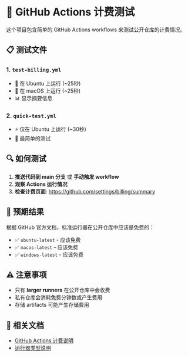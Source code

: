 # 🧪 GitHub Actions 计费测试

这个项目包含简单的 GitHub Actions workflows 来测试公开仓库的计费情况。

## 📋 测试文件

### 1. `test-billing.yml`
- 🐧 在 Ubuntu 上运行 (~25秒)
- 🍎 在 macOS 上运行 (~25秒)  
- 📊 显示摘要信息

### 2. `quick-test.yml`
- ⚡ 仅在 Ubuntu 上运行 (~30秒)
- 🎯 最简单的测试

## 🔍 如何测试

1. **推送代码到 main 分支** 或 **手动触发 workflow**
2. **观察 Actions 运行情况**
3. **检查计费页面**: https://github.com/settings/billing/summary

## 📖 预期结果

根据 GitHub 官方文档，标准运行器在公开仓库中应该是免费的：
- ✅ `ubuntu-latest` - 应该免费
- ✅ `macos-latest` - 应该免费  
- ✅ `windows-latest` - 应该免费

## ⚠️ 注意事项

- 只有 **larger runners** 在公开仓库中会收费
- 私有仓库会消耗免费分钟数或产生费用
- 存储 artifacts 可能产生存储费用

## 🔗 相关文档

- [GitHub Actions 计费说明](https://docs.github.com/en/billing/managing-billing-for-your-products/about-billing-for-github-actions)
- [运行器类型说明](https://docs.github.com/en/actions/using-github-hosted-runners/about-github-hosted-runners)
